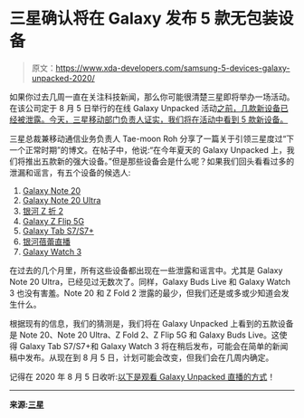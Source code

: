 # 三星确认将在 Galaxy 发布 5 款无包装设备

> 原文：<https://www.xda-developers.com/samsung-5-devices-galaxy-unpacked-2020/>

如果你过去几周一直在关注科技新闻，那么你可能很清楚三星即将举办一场活动。在该公司定于 8 月 5 日举行的在线 Galaxy Unpacked 活动[之前，几款新设备已经被泄露。今天，三星移动部门负责人证实，我们将在活动中看到 5 款新设备。](https://www.xda-developers.com/samsung-galaxy-note-20-galaxy-unpacked-august-5/)

三星总裁兼移动通信业务负责人 Tae-moon Roh 分享了一篇关于引领三星度过“下一个正常时期”的博文。在帖子中，他说:“在今年夏天的 Galaxy Unpacked 上，我们将推出五款新的强大设备。”但是那些设备会是什么呢？如果我们回头看看过多的泄漏和谣言，有五个设备的候选人:

1.  [Galaxy Note 20](https://www.xda-developers.com/samsung-galaxy-note-20-galaxy-buds-live-leaks/)
2.  [Galaxy Note 20 Ultra](https://www.xda-developers.com/samsung-galaxy-note-20-ultra-hands-on-video/)
3.  [银河 Z 折 2](https://www.xda-developers.com/samsung-galaxy-z-fold-2-name/)
4.  [Galaxy Z Flip 5G](https://www.xda-developers.com/samsungs-5g-galaxy-z-flip-tenaaoverclocked-qualcomm-snapdragon-865/)
5.  [Galaxy Tab S7/S7+](https://www.xda-developers.com/samsungs-galaxy-tab-s7-and-tab-s7-tablets-leak-online-in-new-images/)
6.  [银河蓓蕾直播](https://www.xda-developers.com/samsung-galaxy-buds-live-bean-shaped-tws-earbuds-leak-three-colors-case/)
7.  [Galaxy Watch 3](https://www.xda-developers.com/tag/samsung-galaxy-watch-3/)

在过去的几个月里，所有这些设备都出现在一些泄露和谣言中。尤其是 Galaxy Note 20 Ultra，已经见过无数次了。同样，Galaxy Buds Live 和 Galaxy Watch 3 也没有害羞。Note 20 和 Z Fold 2 泄露的最少，但我们还是或多或少知道会发生什么。

根据现有的信息，我们的猜测是，我们将在 Galaxy Unpacked 上看到的五款设备是 Note 20、Note 20 Ultra、Z Fold 2、Z Flip 5G 和 Galaxy Buds Live。这使得 Galaxy Tab S7/S7+和 Galaxy Watch 3 将在稍后发布，可能会在简单的新闻稿中发布。从现在到 8 月 5 日，计划可能会改变，但我们会在几周内确定。

记得在 2020 年 8 月 5 日收听:[以下是观看 Galaxy Unpacked 直播的方式](https://www.xda-developers.com/how-to-watch-samsung-galaxy-unpacked-live-stream/)！

* * *

**来源:[三星](https://news.samsung.com/us/tm-roh-steering-mobile-industry-through-the-next-normal-unpacked/?utm_source=pr_media&utm_medium=email&utm_campaign=unpacked)**